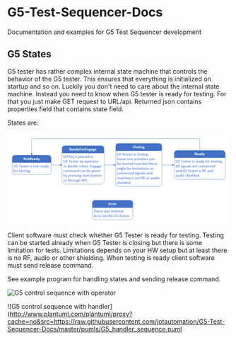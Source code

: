 # G5-Test-Sequencer-Docs
Documentation and examples for G5 Test Sequencer development

## G5 States

G5 tester has rather complex internal state machine that controls the behavior of the G5 tester. This ensures that everything is initialized on startup and so on. Luckily you don't need to care about the internal state machine. Instead you need to know when G5 tester is ready for testing. For that you just make GET request to URL/api. Returned json contains properties field that contains state field.

States are:

![G5/gaia state machine](G5States.png "G5/gaia state machine")


Client software must check whether G5 Tester is ready for testing. Testing can be started already when G5 Tester is closing but there is some limitation for tests. Limitations depends on your HW setup but at least there is no RF, audio or other shielding. When testing is ready client software must send release command.

See example program for handling states and sending release command.

![G5 control sequence with operator](http://www.plantuml.com/plantuml/proxy?cache=no&src=https://raw.githubusercontent.com/jotautomation/G5-Test-Sequencer-Docs/master/pumls/G5_operator_sequence.puml)

![G5 control sequence with handler](http://www.plantuml.com/plantuml/proxy?cache=no&src=https://raw.githubusercontent.com/jotautomation/G5-Test-Sequencer-Docs/master/pumls/G5_handler_sequence.puml